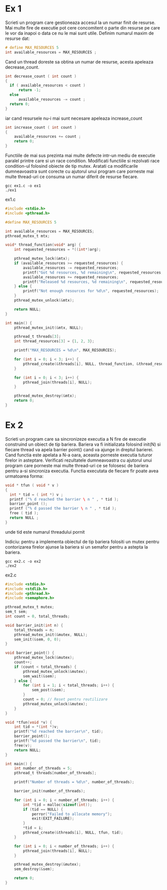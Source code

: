 # Ex 1

Scrieti un program care gestioneaza accesul la un numar finit de resurse.
Mai multe fire de executie pot cere concomitent o parte din resurse pe care
le vor da inapoi o data ce nu le mai sunt utile. Definim numarul maxim
de resurse dat:

```c
# define MAX_RESOURCES 5
int available_resources = MAX_RESOURCES ;
```

Cand un thread doreste sa obtina un numar de resurse, acesta apeleaza
decrease_count.

```c
int decrease_count ( int count )
{
  if ( available_resources < count )
      return -1;
  else
      available_resources -= count ;
  return 0;
}
```

iar cand resursele nu-i mai sunt necesare apeleaza increase_count

```c
int increase_count ( int count )
{
    available_resources += count ;
    return 0;
}
```

Functiile de mai sus prezinta mai multe defecte intr-un mediu de executie
paralel printre care si un race condition. Modificati functiile si rezolvati
race condition-ul folosind obiecte de tip mutex. Aratati ca modificarile
dumneavoastra sunt corecte cu ajutorul unui program care porneste mai
multe thread-uri ce consuma un numar diferit de resurse fiecare.

```ssh_session
gcc ex1.c -o ex1
./ex1
```

ex1.c

```c
#include <stdio.h>
#include <pthread.h>

#define MAX_RESOURCES 5

int available_resources = MAX_RESOURCES;
pthread_mutex_t mtx;

void* thread_function(void* arg) {
    int requested_resources = *((int*)arg);

    pthread_mutex_lock(&mtx);
    if (available_resources >= requested_resources) {
        available_resources -= requested_resources;
        printf("Got %d resources, %d remaining\n", requested_resources, available_resources);
        available_resources += requested_resources;
        printf("Released %d resources, %d remaining\n", requested_resources, available_resources);
    } else {
        printf("Not enough resources for %d\n", requested_resources);
    }
    pthread_mutex_unlock(&mtx);

    return NULL;
}

int main() {
    pthread_mutex_init(&mtx, NULL);

    pthread_t threads[3];
    int thread_resources[3] = {1, 2, 3};

    printf("MAX_RESOURCES = %d\n", MAX_RESOURCES);

    for (int i = 0; i < 3; i++) {
        pthread_create(&threads[i], NULL, thread_function, &thread_resources[i]);
    }

    for (int i = 0; i < 3; i++) {
        pthread_join(threads[i], NULL);
    }

    pthread_mutex_destroy(&mtx);
    return 0;
}

```


# Ex 2 

Scrieti un program care sa sincronizeze executia a N fire de executie construind un obiect de tip bariera. Bariera va fi initializata folosind init(N)
si fiecare thread va apela barrier point() cand va ajunge in dreptul barierei. Cand functia este apelata a N-a oara, aceasta porneste executia
tuturor firelor in asteptare.
Verificati rezultatele dumneavoastra cu ajutorul unui program care porneste
mai multe thread-uri ce se folosesc de bariera pentru a-si sincroniza executia.
Functia executata de fiecare fir poate avea urmatoarea forma:

```c
void * tfun ( void * v )
{
  int * tid = ( int *) v ;
  printf ("% d reached the barrier \ n " , * tid );
  barrier_point ();
  printf ("% d passed the barrier \ n " , * tid );
  free ( tid );
  return NULL ;
}
```

unde tid este numarul threadului pornit

Indiciu: pentru a implementa obiectul de tip bariera folositi un mutex
pentru contorizarea firelor ajunse la bariera si un semafor pentru a astepta
la bariera.


```ssh-session
gcc ex2.c -o ex2
./ex2
```


ex2.c

```c
#include <stdio.h>
#include <stdlib.h>
#include <pthread.h>
#include <semaphore.h>

pthread_mutex_t mutex;
sem_t sem;
int count = 0, total_threads;

void barrier_init(int n) {
    total_threads = n;
    pthread_mutex_init(&mutex, NULL);
    sem_init(&sem, 0, 0);
}

void barrier_point() {
    pthread_mutex_lock(&mutex);
    count++;
    if (count < total_threads) {
        pthread_mutex_unlock(&mutex);
        sem_wait(&sem);
    } else {
        for (int i = 1; i < total_threads; i++) {
            sem_post(&sem);
        }
        count = 0; // Reset pentru reutilizare
        pthread_mutex_unlock(&mutex);
    }
}

void *tfun(void *v) {
    int tid = *(int *)v;
    printf("%d reached the barrier\n", tid);
    barrier_point();
    printf("%d passed the barrier\n", tid);
    free(v);
    return NULL;
}

int main() {
    int number_of_threads = 5;
    pthread_t threads[number_of_threads];

    printf("Number of threads = %d\n", number_of_threads);

    barrier_init(number_of_threads);

    for (int i = 0; i < number_of_threads; i++) {
        int *tid = malloc(sizeof(int));
        if (tid == NULL) {
            perror("Failed to allocate memory");
            exit(EXIT_FAILURE);
        }
        *tid = i;
        pthread_create(&threads[i], NULL, tfun, tid);
    }

    for (int i = 0; i < number_of_threads; i++) {
        pthread_join(threads[i], NULL);
    }

    pthread_mutex_destroy(&mutex);
    sem_destroy(&sem);

    return 0;
}
```
